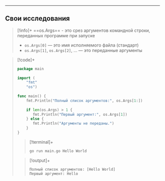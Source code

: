 
---
## Свои исследования

> [!info]+ ==os.Args== - это срез аргументов командной строки, переданных программе при запуске
> - `os.Args[0]` — это имя исполняемого файла (стандарт)
> - `os.Args[1]`, `os.Args[2]`, ... — это переданные аргументы

> [!code]+
> ```go
> package main  
>   
> import (  
>     "fmt"  
>     "os")  
>   
> func main() {  
>     fmt.Println("Полный список аргументов:", os.Args[1:])  
>   
>     if len(os.Args) > 1 {  
>        fmt.Println("Первый аргумент:", os.Args[1])  
>     } else {  
>        fmt.Println("Аргументы не переданы.")  
>     }  
> }
> ```
>
> >[!terminal]+
> >```sh
> > go run main.go Hello World
> >```
> 
> > [!output]+
> > ```
> > Полный список аргументов: [Hello World]
> > Первый аргумент: Hello
> > ```



